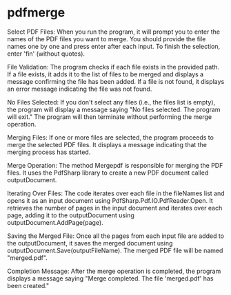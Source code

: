 # pdfmerge

Select PDF Files: When you run the program, it will prompt you to enter the names of the PDF files you want to merge. You should provide the file names one by one and press enter after each input. To finish the selection, enter 'fin' (without quotes).

File Validation: The program checks if each file exists in the provided path. If a file exists, it adds it to the list of files to be merged and displays a message confirming the file has been added. If a file is not found, it displays an error message indicating the file was not found.

No Files Selected: If you don't select any files (i.e., the files list is empty), the program will display a message saying "No files selected. The program will exit." The program will then terminate without performing the merge operation.

Merging Files: If one or more files are selected, the program proceeds to merge the selected PDF files. It displays a message indicating that the merging process has started.

Merge Operation: The method Mergepdf is responsible for merging the PDF files. It uses the PdfSharp library to create a new PDF document called outputDocument.

Iterating Over Files: The code iterates over each file in the fileNames list and opens it as an input document using PdfSharp.Pdf.IO.PdfReader.Open. It retrieves the number of pages in the input document and iterates over each page, adding it to the outputDocument using outputDocument.AddPage(page).

Saving the Merged File: Once all the pages from each input file are added to the outputDocument, it saves the merged document using outputDocument.Save(outputFileName). The merged PDF file will be named "merged.pdf".

Completion Message: After the merge operation is completed, the program displays a message saying "Merge completed. The file 'merged.pdf' has been created."
